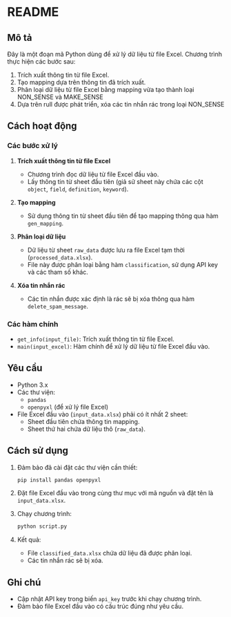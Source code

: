# README  
####

## Mô tả  

Đây là một đoạn mã Python dùng để xử lý dữ liệu từ file Excel. Chương trình thực hiện các bước sau:  

1. Trích xuất thông tin từ file Excel.  
2. Tạo mapping dựa trên thông tin đã trích xuất.  
3. Phân loại dữ liệu từ file Excel bằng mapping vừa tạo thành loại NON_SENSE và MAKE_SENSE
4. Dựa trên rull được phát triển, xóa các tin nhắn rác trong loại NON_SENSE

## Cách hoạt động  

### Các bước xử lý  

1. **Trích xuất thông tin từ file Excel**  
    - Chương trình đọc dữ liệu từ file Excel đầu vào.  
    - Lấy thông tin từ sheet đầu tiên (giả sử sheet này chứa các cột `object`, `field`, `definition`, `keyword`).  

2. **Tạo mapping**  
    - Sử dụng thông tin từ sheet đầu tiên để tạo mapping thông qua hàm `gen_mapping`.  

3. **Phân loại dữ liệu**  
    - Dữ liệu từ sheet `raw_data` được lưu ra file Excel tạm thời (`processed_data.xlsx`).  
    - File này được phân loại bằng hàm `classification`, sử dụng API key và các tham số khác.  

4. **Xóa tin nhắn rác**  
    - Các tin nhắn được xác định là rác sẽ bị xóa thông qua hàm `delete_spam_message`.  

### Các hàm chính  

- `get_info(input_file)`: Trích xuất thông tin từ file Excel.  
- `main(input_excel)`: Hàm chính để xử lý dữ liệu từ file Excel đầu vào.  

## Yêu cầu  

- Python 3.x  
- Các thư viện:  
  - `pandas`  
  - `openpyxl` (để xử lý file Excel)  
- File Excel đầu vào (`input_data.xlsx`) phải có ít nhất 2 sheet:  
  - Sheet đầu tiên chứa thông tin mapping.  
  - Sheet thứ hai chứa dữ liệu thô (`raw_data`).  

## Cách sử dụng  

1. Đảm bảo đã cài đặt các thư viện cần thiết:  
    ```bash  
    pip install pandas openpyxl  
    ```  

2. Đặt file Excel đầu vào trong cùng thư mục với mã nguồn và đặt tên là `input_data.xlsx`.  

3. Chạy chương trình:  
    ```bash  
    python script.py  
    ```  

4. Kết quả:  
    - File `classified_data.xlsx` chứa dữ liệu đã được phân loại.  
    - Các tin nhắn rác sẽ bị xóa.  

## Ghi chú  

- Cập nhật API key trong biến `api_key` trước khi chạy chương trình.  
- Đảm bảo file Excel đầu vào có cấu trúc đúng như yêu cầu.  
